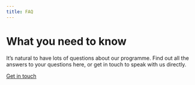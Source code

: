 ```yaml
---
title: FAQ
---
```

# What you need to know

It’s natural to have lots of questions about our programme. Find out all the answers to your questions here, or get in touch to speak with us directly.

<a href="/contact" role="button" class="btn btn-success"><i class="far fa-comments"></i> Get in touch</a>

